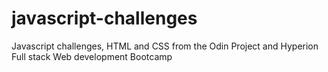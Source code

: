 # javascript-challenges

Javascript challenges, HTML and CSS from the Odin Project and Hyperion Full stack Web development Bootcamp
